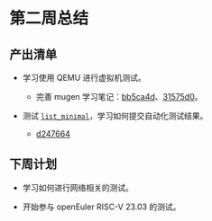 # 第二周总结

## 产出清单

- 学习使用 QEMU 进行虚拟机测试。
  
  - 完善 mugen 学习笔记：[bb5ca4d](https://github.com/Suyun114/PLCT/commit/bb5ca4dcc6446e8973fcde73ea1d0082ad8a68cd)、[31575d0](https://github.com/Suyun114/PLCT/commit/31575d0182829159537bb7b345425990bca9a870)。

- 测试 [`list_minimal`](https://gitee.com/src-oerv/mugen/blob/master/lists/list_minimal)，学习如何提交自动化测试结果。
  
  - [d247664](https://github.com/Suyun114/PLCT/commit/d24766488be61223f7932d6138832d152109703c)

## 下周计划

- 学习如何进行网络相关的测试。

- 开始参与 openEuler RISC-V 23.03 的测试。
